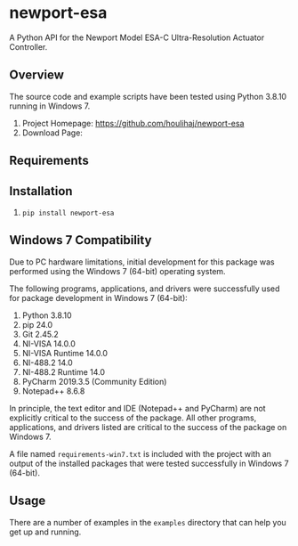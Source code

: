 # newport-esa
A Python API for the Newport Model ESA-C Ultra-Resolution Actuator Controller.

## Overview
The source code and example scripts have been tested using Python 3.8.10 running in Windows 7.

1. Project Homepage: https://github.com/houlihaj/newport-esa
1. Download Page:

## Requirements

## Installation
1. `pip install newport-esa`

## Windows 7 Compatibility
Due to PC hardware limitations, initial development for this package was performed using the
Windows 7 (64-bit) operating system.

The following programs, applications, and drivers were successfully used for package development in Windows 7 (64-bit):

1. Python 3.8.10
2. pip 24.0
3. Git 2.45.2
4. NI-VISA 14.0.0
5. NI-VISA Runtime 14.0.0
6. NI-488.2 14.0
7. NI-488.2 Runtime 14.0
8. PyCharm 2019.3.5 (Community Edition)
9. Notepad++ 8.6.8

In principle, the text editor and IDE (Notepad++ and PyCharm) are not explicitly critical to the success of the package.
All other programs, applications, and drivers listed are critical to the success of the package on Windows 7.

A file named `requirements-win7.txt` is included with the project with an output of the installed packages
that were tested successfully in Windows 7 (64-bit).


## Usage
There are a number of examples in the `examples` directory that can help you get up and running.

